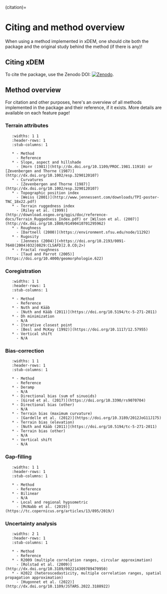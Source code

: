 (citation)=

# Citing and method overview

When using a method implemented in xDEM, one should cite both the package and the original study behind the method (if there is any)!

## Citing xDEM

To cite the package, use the Zenodo DOI: [![Zenodo](https://zenodo.org/badge/doi/10.5281/zenodo.4809697.svg)](https://zenodo.org/doi/10.5281/zenodo.4809697).

## Method overview

For citation and other purposes, here's an overview of all methods implemented in the package and their reference, if it exists. 
More details are available on each feature page!

### Terrain attributes

```{list-table}
   :widths: 1 1
   :header-rows: 1
   :stub-columns: 1

   * - Method
     - Reference
   * - Slope, aspect and hillshade
     - [Horn (1981)](http://dx.doi.org/10.1109/PROC.1981.11918) or [Zevenbergen and Thorne (1987)](http://dx.doi.org/10.1002/esp.3290120107)
   * - Curvatures
     - [Zevenbergen and Thorne (1987)](http://dx.doi.org/10.1002/esp.3290120107)
   * - Topographic position index
     - [Weiss (2001)](http://www.jennessent.com/downloads/TPI-poster-TNC_18x22.pdf)
   * - Terrain ruggedness index
     - [Riley et al. (1999)](http://download.osgeo.org/qgis/doc/reference-docs/Terrain_Ruggedness_Index.pdf) or [Wilson et al. (2007)](http://dx.doi.org/10.1080/01490410701295962)
   * - Roughness
     - [Dartnell (2000)](https://environment.sfsu.edu/node/11292)
   * - Rugosity
     - [Jenness (2004)](<https://doi.org/10.2193/0091-7648(2004)032[0829:CLSAFD]2.0.CO;2>)
   * - Fractal roughness
     - [Taud and Parrot (2005)](https://doi.org/10.4000/geomorphologie.622)
```

### Coregistration

```{list-table}
   :widths: 1 1
   :header-rows: 1
   :stub-columns: 1

   * - Method
     - Reference
   * - Nuth and Kääb
     - [Nuth and Kääb (2011)](https://doi.org/10.5194/tc-5-271-2011)
   * - Dh minimization
     - N/A
   * - Iterative closest point
     - [Besl and McKay (1992)](https://doi.org/10.1117/12.57955)
   * - Vertical shift
     - N/A
```

### Bias-correction

```{list-table}
   :widths: 1 1
   :header-rows: 1
   :stub-columns: 1

   * - Method
     - Reference
   * - Deramp
     - N/A
   * - Directional bias (sum of sinuoids)
     - [Girod et al. (2017)](https://doi.org/10.3390/rs9070704)
   * - Directional bias (other)
     - N/A
   * - Terrain bias (maximum curvature)
     - [Gardelle et al. (2012)](https://doi.org/10.3189/2012JoG11J175)
   * - Terrain bias (elevation)
     - [Nuth and Kääb (2011)](https://doi.org/10.5194/tc-5-271-2011)
   * - Terrain bias (other)
     - N/A
   * - Vertical shift
     - N/A
```

### Gap-filling

```{list-table}
   :widths: 1 1
   :header-rows: 1
   :stub-columns: 1

   * - Method
     - Reference
   * - Bilinear
     - N/A
   * - Local and regional hypsometric
     - [McNabb et al. (2019)](https://tc.copernicus.org/articles/13/895/2019/)
```


### Uncertainty analysis

```{list-table}
   :widths: 2 1
   :header-rows: 1
   :stub-columns: 1

   * - Method
     - Reference
   * - R2009 (multiple correlation ranges, circular approximation)
     - [Rolstad et al. (2009)](http://dx.doi.org/10.3189/002214309789470950)
   * - H2022 (heteroscedasticity, multiple correlation ranges, spatial propagation approximation)
     - [Hugonnet et al. (2022)](http://dx.doi.org/10.1109/JSTARS.2022.3188922)
```




